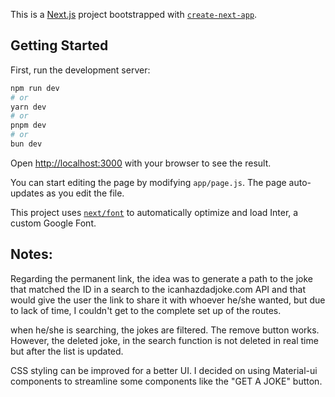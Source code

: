 This is a [Next.js](https://nextjs.org/) project bootstrapped with [`create-next-app`](https://github.com/vercel/next.js/tree/canary/packages/create-next-app).

## Getting Started

First, run the development server:

```bash
npm run dev
# or
yarn dev
# or
pnpm dev
# or
bun dev
```

Open [http://localhost:3000](http://localhost:3000) with your browser to see the result.

You can start editing the page by modifying `app/page.js`. The page auto-updates as you edit the file.

This project uses [`next/font`](https://nextjs.org/docs/basic-features/font-optimization) to automatically optimize and load Inter, a custom Google Font.

## Notes:


Regarding the permanent link, the idea was to generate a path to the joke that matched the ID in a search to the icanhazdadjoke.com API and that would give the user the link to share it with whoever he/she wanted, but due to lack of time, I couldn't get to the complete set up of the routes.

when he/she is searching, the jokes are filtered. The remove button works. However, the deleted joke, in the search function is not deleted in real time but after the list is updated.

CSS styling can be improved for a better UI. I decided on using Material-ui components to streamline some components like the "GET A JOKE" button. 
